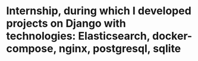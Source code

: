 # Internship, during which I developed projects on Django with technologies: Elasticsearch, docker-compose, nginx, postgresql, sqlite
